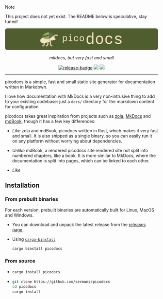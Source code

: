 > [!NOTE]
> This project does not yet exist. The README below is speculative, stay tuned!

<a href="https://github.com/sermuns/picodocs">
  <img src="docs/banner.png">
</a>

<div align="center">
  <p>
  <em>
      mkdocs, but very fast and small
  </em>
  </p>
  <a href="https://github.com/sermuns/picodocs/releases/latest">
    <img alt="release-badge" src="https://img.shields.io/github/v/release/sermuns/picodocs.svg"></a>
  <a href="https://github.com/sermuns/picodocs/blob/main/LICENSE">
    <img src="https://img.shields.io/badge/license-%20%20GNU%20GPLv3%20-green"></a>
  <a href="https://crates.io/crates/picodocs"><img src="https://img.shields.io/crates/v/picodocs.svg"></a>
</div>

---

picodocs is a simple, fast and small static site generator for documentation written in Markdown.

I love how documentation with MkDocs is a very non-intrusive thing to add to your existing codebase: just a `docs/` directory for the markdown content for configuration

picodocs takes great inspiration from projects such as [zola](https://github.com/getzola/zola), [MkDocs](https://github.com/mkdocs/mkdocs) and [mdBook](https://github.com/rust-lang/mdBook), though it has a few key differences:

- _Like_ zola and mdBook, picodocs written in Rust, which makes it very fast and small. It is also shipped as a single binary, so you can easily run it on any platform without worrying about dependencies.

- _Unlike_ mdBook, a rendered picodocs site rendered site not split into numbered chapters, like a book. It is more similar to MkDocs, where the documentation is split into pages, which can be linked to each other.

- _Like_

## Installation

### From prebuilt binaries

For each version, prebuilt binaries are automatically built for Linux, MacOS and Windows.

- You can download and unpack the latest release from the [releases page](https://github.com/sermuns/picodocs/releases/latest).

- Using [`cargo-binstall`](https://github.com/cargo-bins/cargo-binstall)
  ```bash
  cargo binstall picodocs
  ```

### From source

- ```bash
  cargo install picodocs
  ```

- ```bash
  git clone https://github.com/sermuns/picodocs
  cd picodocs
  cargo install
  ```
